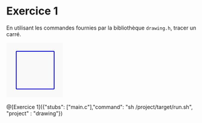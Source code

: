 # Exercice 1 

En utilisant les commandes fournies par la bibliothèque `drawing.h`, tracer un carré.

![imgage exercice](Images/ex1.JPG)

@[Exercice 1]({"stubs": ["main.c"],"command": "sh /project/target/run.sh", "project" : "drawing"})